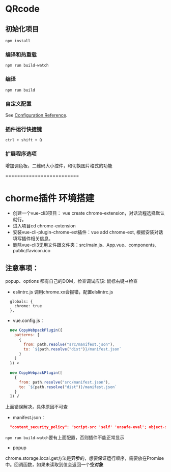 # QRcode

## 初始化项目
```
npm install
```

### 编译和热重载
```
npm run build-watch
```

### 编译
```
npm run build
```

### 自定义配置
See [Configuration Reference](https://cli.vuejs.org/config/).


### 插件运行快捷键
```
ctrl + shift + Q
```

### 扩展程序选项

增加调色板，二维码大小控件，和切换图片格式的功能


=========================

# chorme插件 环境搭建
- 创建一个vue-cli3项目： vue create chrome-extension，对话流程选择默认就行。
- 进入项目cd chrome-extension
- 安装vue-cli-plugin-chrome-ext插件：vue add chrome-ext, 根据安装对话填写插件相关信息。
- 删除vue-cli3无用文件跟文件夹：src/main.js、App.vue、components, public/favicon.ico


## 注意事项：

popup、options 都有自己的DOM，检查调试应该: 鼠标右键->检查

- eslintrc.js
调用chrome.xx会报错，配置elslintrc.js
```
  globals: {
    chrome: true
  },
```


- vue.config.js：
```js
  new CopyWebpackPlugin({
    patterns: [
      {
        from: path.resolve("src/manifest.json"),
        to: `${path.resolve("dist")}/manifest.json`
      }
    ]
  }) ×
  
  new CopyWebpackPlugin([
    {
      from: path.resolve("src/manifest.json"),
      to: `${path.resolve("dist")}/manifest.json`
    }
  ]) √
```

上面错误解决，具体原因不可查

- manifest.json：
```json
  "content_security_policy": "script-src 'self' 'unsafe-eval'; object-src 'self'"
```

`npm run build-watch`要有上面配置，否则插件不能正常显示

- popup

chrome.storage.local.get方法是**异步**的，想要保证运行顺序，需要放在Promise中。回调函数，如果未读取到值会返回一个**空对象**


